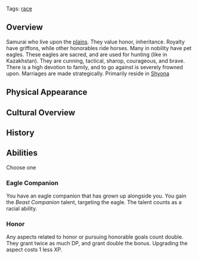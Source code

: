 Tags: [race](Races)

## Overview

Samurai who live upon the [plains](Plains). They value honor, inheritance. Royalty have griffons, while other honorables ride horses. Many in nobility have pet eagles.
These eagles are sacred, and are used for hunting (like in Kazakhstan). They are cunning, tactical, sharop, courageous, and brave.
There is a high devotion to family, and to go against is severely frowned upon. Marriages are made strategically. Primarily reside in [Shyona](Shyona)

## Physical Appearance



## Cultural Overview



## History


## Abilities
Choose one

### Eagle Companion
You have an eagle companion that has grown up alongside you. You gain the *Beast Companion* talent, targeting the eagle. The talent counts as a racial ability.

### Honor
Any aspects related to honor or pursuing honorable goals count double. They grant twice as much DP, and grant double the bonus. Upgrading the aspect costs 1 less XP. 